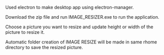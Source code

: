 
Used electron to make desktop app using electron-manager.

Download the zip file and run IMAGE_RESIZER.exe to run the application.

Choose a picture you want to resize and update height or width of the picture to resize it.

Automatic folder creation of IMAGE RESIZE will be made in same rhome directory to save the resized picture.

